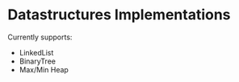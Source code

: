 Datastructures Implementations
===========

Currently supports:
- LinkedList
- BinaryTree
- Max/Min Heap
